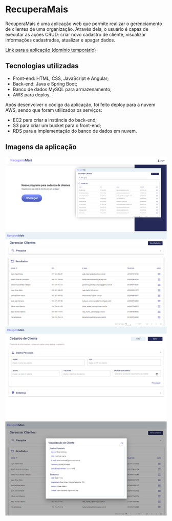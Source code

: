 # RecuperaMais

RecuperaMais é uma aplicação web que permite realizar o gerenciamento de clientes de uma organização. Através dela, o usuário é capaz de executar as ações CRUD: criar novo cadastro
de cliente, visualizar informações cadastradas, atualizar e apagar dados.

[Link para a aplicação (domínio temporário)](http://recuperamais.s3-website-us-east-1.amazonaws.com)

## Tecnologias utilizadas

- Front-end: HTML, CSS, JavaScript e Angular;
- Back-end: Java e Spring Boot;
- Banco de dados MySQL para armazenamento;
- AWS para deploy.

Após desenvolver o código da aplicação, foi feito deploy para a nuvem AWS, sendo que foram utilizados os serviços:

- EC2 para criar a instância do back-end;
- S3 para criar um bucket para o front-end;
- RDS para a implementação do banco de dados em nuvem.

## Imagens da aplicação

![Página inicial](frontend\src\assets\images\tela-inicial.png)
![Página de gerenciar clientes](frontend\src\assets\images\tela-gerenciar.png)
![Página de cadastro de cliente](frontend\src\assets\images\tela-cadastro.png)
![Página de visualização de cliente](frontend\src\assets\images\tela-visualizacao.png)
